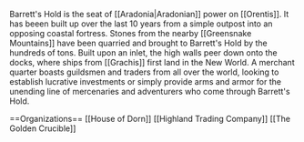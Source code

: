 Barrett's Hold is the seat of [[Aradonia|Aradonian]] power on [[Orentis]]. It has beeen built up over the last 10 years from a simple outpost into an opposing coastal fortress. Stones from the nearby [[Greensnake Mountains]] have been quarried and brought to Barrett's Hold by the hundreds of tons. Built upon an inlet, the high walls peer down onto the docks, where ships from [[Grachis]] first land in the New World. A merchant quarter boasts guildsmen and traders from all over the world, looking to establish lucrative investments or simply provide arms and armor for the unending line of mercenaries and adventurers who come through Barrett's Hold.

==Organizations==
[[House of Dorn]]
[[Highland Trading Company]]
[[The Golden Crucible]]

